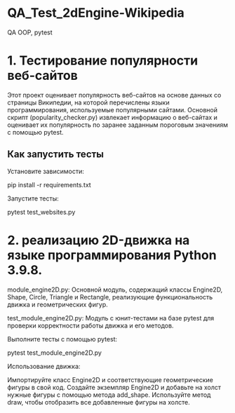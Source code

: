 # QA_Test_2dEngine-Wikipedia
QA OOP, pytest

# 1. Тестирование популярности веб-сайтов
Этот проект оценивает популярность веб-сайтов на основе данных со страницы Википедии, на которой перечислены языки программирования, используемые популярными сайтами. Основной скрипт (popularity_checker.py) извлекает информацию о веб-сайтах и оценивает их популярность по заранее заданным пороговым значениям с помощью pytest.
## Как запустить тесты
Установите зависимости:

   pip install -r requirements.txt
   
Запустите тесты:

pytest test_websites.py

# 2. реализацию 2D-движка на языке программирования Python 3.9.8. 

module_engine2D.py: 
Основной модуль, содержащий классы Engine2D, Shape, Circle, Triangle и Rectangle, 
реализующие функциональность движка и геометрических фигур.

test_module_engine2D.py: 
Модуль с юнит-тестами на базе pytest для проверки корректности работы движка и его методов.

Выполните тесты с помощью pytest:

pytest test_module_engine2D.py

Использование движка:

Импортируйте класс Engine2D и соответствующие геометрические фигуры в свой код.
Создайте экземпляр Engine2D и добавьте на холст нужные фигуры с помощью метода add_shape.
Используйте метод draw, чтобы отобразить все добавленные фигуры на холсте.